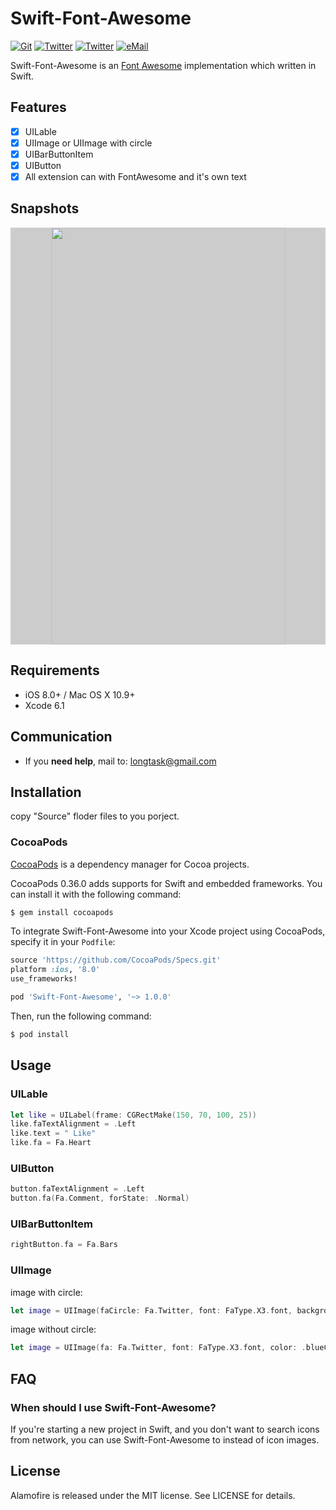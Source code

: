 # Swift-Font-Awesome

[![Git](https://img.shields.io/badge/GitHub-hoorace-blue.svg?style=flat)](https://github.com/hoorace)
[![Twitter](https://img.shields.io/badge/twitter-@hoorace-blue.svg?style=flat)](https://twitter.com/hoorace)
[![Twitter](https://img.shields.io/badge/facebook-@hoorace-blue.svg?style=flat)](https://facebook.com/hoorace)
[![eMail](https://img.shields.io/badge/email-longtask@gmail.com-blue.svg?style=flat)](mailto:longtask@gmail.com)

Swift-Font-Awesome is an [Font Awesome](http://fontawesome.io/) implementation which written in Swift.

## Features

- [x] UILable
- [x] UIImage or UIImage with circle
- [x] UIBarButtonItem
- [x] UIButton
- [x] All extension can with FontAwesome and it's own text

## Snapshots
<p align="center"  style="background-color:#cccccc">
  <img width="375" height="667" src="https://github.com/hoorace/Swift-Font-Awesome/blob/master/snapshots/2015-7-18.png"/>
</p>


## Requirements

- iOS 8.0+ / Mac OS X 10.9+
- Xcode 6.1

## Communication

- If you **need help**, mail to: longtask@gmail.com

## Installation

copy "Source" floder files to you porject.

### CocoaPods

[CocoaPods](http://cocoapods.org) is a dependency manager for Cocoa projects.

CocoaPods 0.36.0 adds supports for Swift and embedded frameworks. You can install it with the following command:

```bash
$ gem install cocoapods
```

To integrate Swift-Font-Awesome into your Xcode project using CocoaPods, specify it in your `Podfile`:

```ruby
source 'https://github.com/CocoaPods/Specs.git'
platform :ios, '8.0'
use_frameworks!

pod 'Swift-Font-Awesome', '~> 1.0.0'
```

Then, run the following command:

```bash
$ pod install
```



## Usage

### UILable

```swift
let like = UILabel(frame: CGRectMake(150, 70, 100, 25))
like.faTextAlignment = .Left
like.text = " Like"
like.fa = Fa.Heart
```

### UIButton

```swift
button.faTextAlignment = .Left
button.fa(Fa.Comment, forState: .Normal)
```
### UIBarButtonItem

```swift
rightButton.fa = Fa.Bars
```

### UIImage

image with circle:
```swift
let image = UIImage(faCircle: Fa.Twitter, font: FaType.X3.font, backgroundColor: .clearColor())
```
image without circle:
```swift
let image = UIImage(fa: Fa.Twitter, font: FaType.X3.font, color: .blueColor(), backgroundColor: .clearColor(), offset: CGPoint(x: 0, y: 8))
```

## FAQ

### When should I use Swift-Font-Awesome?

If you're starting a new project in Swift, and you don't want to search icons from network, you can use Swift-Font-Awesome to instead of icon images.


## License

Alamofire is released under the MIT license. See LICENSE for details.
